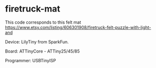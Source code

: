 # firetruck-mat

This code corresponds to this felt mat https://www.etsy.com/listing/606301908/firetruck-felt-puzzle-with-light-and

Device: LilyTiny from SparkFun.

Board: ATTinyCore - ATTiny25/45/85

Programmer: USBTinyISP
